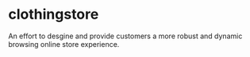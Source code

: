 # clothingstore

An effort to desgine and provide customers a more robust and dynamic browsing online store experience.
